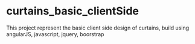 # curtains_basic_clientSide
This project represent the basic client side design of curtains, build using angularJS, javascript, jquery, boorstrap
